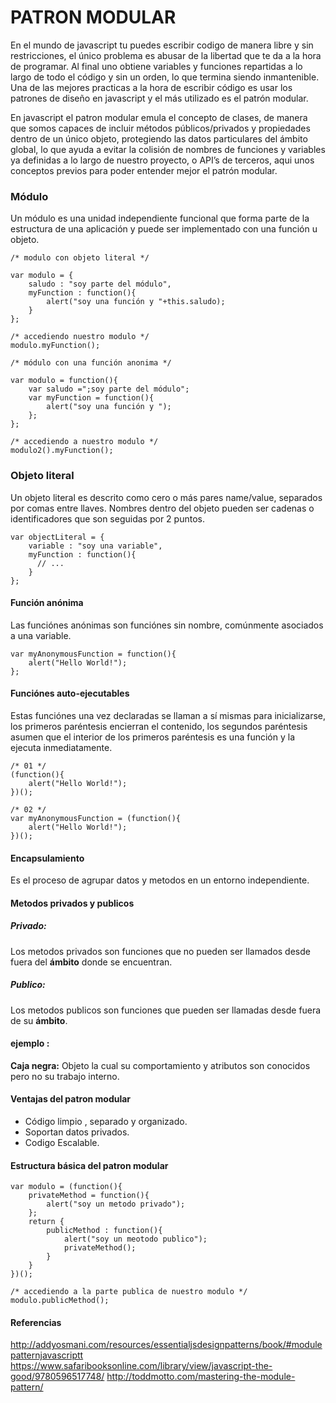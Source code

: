 PATRON MODULAR
===================
En el mundo de javascript tu puedes escribir codigo de manera libre y sin restricciones, el único problema es abusar
de la libertad que te da a la hora de programar. Al final uno obtiene variables y funciones repartidas a lo largo de
todo el código y sin un orden, lo que termina siendo inmantenible. Una de las mejores practicas a la hora de escribir
código es usar los patrones de diseño en javascript y el más utilizado es el patrón modular.

En javascript el patron modular emula el concepto de clases, de manera que somos capaces de incluir métodos
públicos/privados y propiedades dentro de un único objeto, protegiendo las datos particulares del ámbito global,
lo que ayuda a evitar la colisión de nombres de funciones y variables ya definidas a lo largo de nuestro proyecto, o
API’s de terceros, aqui unos conceptos previos para poder entender mejor el patrón modular.

### Módulo
Un módulo es una unidad independiente funcional que forma parte de la estructura de una aplicación y puede ser
implementado con una función u objeto.
```
/* modulo con objeto literal */

var modulo = {
	saludo : "soy parte del módulo",
	myFunction : function(){
		alert("soy una función y "+this.saludo);
	}
};

/* accediendo nuestro modulo */
modulo.myFunction();

/* módulo con una función anonima */

var modulo = function(){
    var saludo =";soy parte del módulo";
    var myFunction = function(){
        alert("soy una función y ");
    };
};

/* accediendo a nuestro modulo */
modulo2().myFunction();
```
### Objeto literal
Un objeto literal es descrito como cero o más pares name/value, separados por comas entre llaves.
Nombres dentro del objeto pueden ser cadenas o identificadores que son seguidas por 2 puntos.
```
var objectLiteral = {
    variable : "soy una variable",
    myFunction : function(){
      // ...
    }
};
```
#### Función anónima
Las funciónes anónimas son funciónes sin nombre, comúnmente asociados a una variable.
```
var myAnonymousFunction = function(){
	alert("Hello World!");
};
```
#### Funciónes auto-ejecutables
Estas funciónes una vez declaradas se llaman a sí mismas para inicializarse, los primeros paréntesis encierran
el contenido, los segundos paréntesis asumen que el interior de los primeros paréntesis es una función y la ejecuta
inmediatamente.
```
/* 01 */
(function(){
	alert("Hello World!");
})();

/* 02 */
var myAnonymousFunction = (function(){
	alert("Hello World!");
})();
```
#### Encapsulamiento
Es el proceso de agrupar datos y metodos en un entorno independiente.

#### Metodos privados y publicos
##### **Privado:**
Los metodos privados son funciones que no pueden ser llamados desde fuera del **ámbito** donde
se encuentran.

##### **Publico:**
Los metodos publicos son funciones que pueden ser llamadas desde fuera de su **ámbito**.

#### **ejemplo :**
**Caja negra:** Objeto la cual su comportamiento y atributos son conocidos pero
no su trabajo interno.

#### Ventajas del patron modular
- Código limpio , separado y organizado.
- Soportan datos privados.
- Codigo Escalable.

#### Estructura básica del patron modular
```
var modulo = (function(){
	privateMethod = function(){
		alert("soy un metodo privado");
	};
	return {
		publicMethod : function(){
			alert("soy un meotodo publico");
			privateMethod();
		}
	}
})();

/* accediendo a la parte publica de nuestro modulo */
modulo.publicMethod();
```
#### Referencias
http://addyosmani.com/resources/essentialjsdesignpatterns/book/#modulepatternjavascriptt
https://www.safaribooksonline.com/library/view/javascript-the-good/9780596517748/
http://toddmotto.com/mastering-the-module-pattern/
